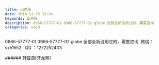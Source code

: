 ```yaml
---
title: 出两张
date: 2018-11-26 13:34
keywords: 出两张
description: 0966-57777-01 0966-57777-02 globe 全部全新没用过的，需要咨询  微信：sxh1552   QQ ：1272252403
categories: used
---
```

<td class="t_f" id="postmessage_2356679">

0966-57777-01 0966-57777-02 globe 全部全新没用过的，需要咨询  微信：sxh1552   QQ ：1272252403<br/>
</td>
###### 转载自[菲龙网]